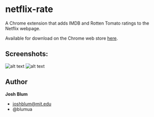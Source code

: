 netflix-rate
================

A Chrome extension that adds IMDB and Rotten Tomato ratings to the Netflix webpage.

Available for download on the Chrome web store [here](https://chrome.google.com/webstore/detail/netflix-rate/ecaaapiecdienibfgolcopgnicppkmhn?hl=en).

## Screenshots:

![alt text](https://raw.github.com/joshblum/netflix-rate-chrome-ext/master/img/screenshot-fresh.png "Screen fresh")
![alt text](https://raw.github.com/joshblum/netflix-rate-chrome-ext/master/img/screenshot-rotten.png "Screen rotten")

## Author

**Josh Blum**
+ joshblum@mit.edu
+ @blumua
